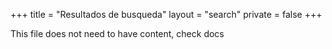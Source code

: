 +++
title = "Resultados de busqueda"
layout = "search"
private = false
+++

This file does not need to have content, check docs
